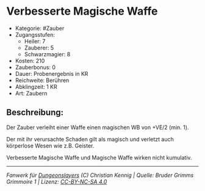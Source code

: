 # Verbesserte Magische Waffe

- Kategorie: #Zauber
- Zugangsstufen:
  - Heiler: 7
  - Zauberer: 5
  - Schwarzmagier: 8
- Kosten: 210
- Zauberbonus: 0
- Dauer: Probenergebnis in KR
- Reichweite: Berühren
- Abklingzeit: 1 KR
- Art: Zaubern

## Beschreibung:

Der Zauber verleiht einer Waffe einen magischen WB von +VE/2 (min. 1).

Der mit ihr verursachte Schaden gilt als magisch und verletzt auch körperlose Wesen wie z.B. Geister.

Verbesserte Magische Waffe und Magische Waffe wirken nicht kumulativ.

---

_Fanwerk für [Dungeonslayers](https://www.dungeonslayers.net/) (C) Christian Kennig | Quelle: Bruder Grimms Grimmoire 1 | Lizenz: [CC-BY-NC-SA 4.0](https://creativecommons.org/licenses/by-nc-sa/4.0/deed.de)_
